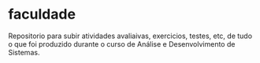 # faculdade
 Repositorio para subir atividades avaliaivas, exercicios, testes, etc, de tudo o que foi produzido durante o curso de Análise e Desenvolvimento de Sistemas.
